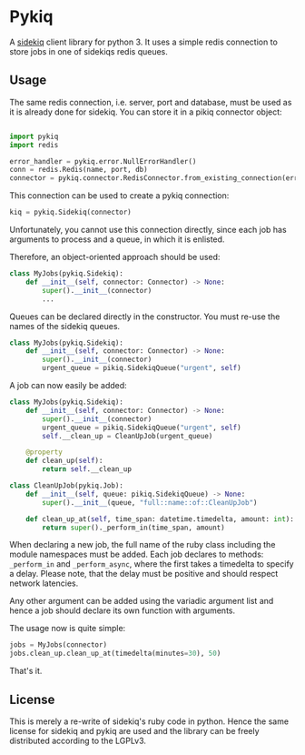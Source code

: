 # Pykiq

A [sidekiq](https://sidekiq.org) client library for python 3. It uses a simple redis connection to store jobs in one of sidekiqs redis queues.

## Usage

The same redis connection, i.e. server, port and database, must be used as it is already done for sidekiq. You can store it in a pikiq connector object:

```python

import pykiq
import redis

error_handler = pykiq.error.NullErrorHandler()
conn = redis.Redis(name, port, db)
connector = pykiq.connector.RedisConnector.from_existing_connection(error_handler, conn)

```

This connection can be used to create a pykiq connection: 

```python
kiq = pykiq.Sidekiq(connector)
```

Unfortunately, you cannot use this connection directly, since each job has arguments to process and a queue, in which it is enlisted.

Therefore, an object-oriented approach should be used:

```python
class MyJobs(pykiq.Sidekiq):
    def __init__(self, connector: Connector) -> None:
        super().__init__(connector)
        ...
```

Queues can be declared directly in the constructor. You must re-use the names of the sidekiq queues.

```python
class MyJobs(pykiq.Sidekiq):
    def __init__(self, connector: Connector) -> None:
        super().__init__(connector)
        urgent_queue = pikiq.SidekiqQueue("urgent", self)
```

A job can now easily be added:

```python
class MyJobs(pykiq.Sidekiq):
    def __init__(self, connector: Connector) -> None:
        super().__init__(connector)
        urgent_queue = pikiq.SidekiqQueue("urgent", self)
        self.__clean_up = CleanUpJob(urgent_queue)

    @property
    def clean_up(self):
        return self.__clean_up

class CleanUpJob(pykiq.Job):
    def __init__(self, queue: pikiq.SidekiqQueue) -> None:
        super().__init__(queue, "full::name::of::CleanUpJob")

    def clean_up_at(self, time_span: datetime.timedelta, amount: int):
        return super()._perform_in(time_span, amount)
```

When declaring a new job, the full name of the ruby class including the module namespaces must be added. Each job declares to methods: `_perform_in` and `_perform_async`, where the first takes a timedelta to specify a delay. Please note, that the delay must be positive and should respect network latencies.

Any other argument can be added using the variadic argument list and hence a job should declare its own function with arguments.

The usage now is quite simple:

```python
jobs = MyJobs(connector)
jobs.clean_up.clean_up_at(timedelta(minutes=30), 50)
```

That's it.

## License

This is merely a re-write of sidekiq's ruby code in python. Hence the same license for sidekiq and pykiq are used and the library can be freely distributed according to the LGPLv3.
